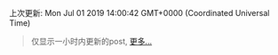 
  
 上次更新: Mon Jul 01 2019 14:00:42 GMT+0000 (Coordinated Universal Time) 

 > 仅显示一小时内更新的post, [更多...](screenshots/)
  